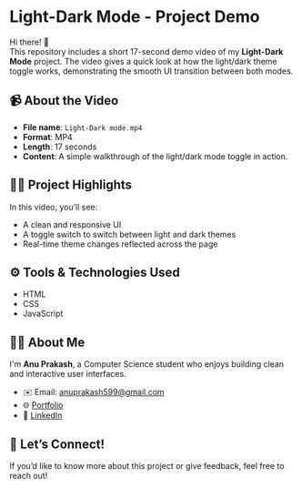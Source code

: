 # Light-Dark Mode - Project Demo

Hi there! 👋  
This repository includes a short 17-second demo video of my **Light-Dark Mode** project. The video gives a quick look at how the light/dark theme toggle works, demonstrating the smooth UI transition between both modes.

## 📹 About the Video

- **File name**: `Light-Dark mode.mp4`
- **Format**: MP4
- **Length**: 17 seconds
- **Content**: A simple walkthrough of the light/dark mode toggle in action.

## 🧑‍💻 Project Highlights

In this video, you’ll see:

- A clean and responsive UI
- A toggle switch to switch between light and dark themes
- Real-time theme changes reflected across the page

## ⚙️ Tools & Technologies Used

- HTML
- CSS
- JavaScript

## 🙋‍♀️ About Me

I'm **Anu Prakash**, a Computer Science student who enjoys building clean and interactive user interfaces.

- ✉️ Email: anuprakash599@gmail.com  
- 🌐 [Portfolio](https://anu-prakash-19.github.io/Personal-Portfolio)  
- 🔗 [LinkedIn](https://linkedin.com/in/anuprakash19)

## 💬 Let’s Connect!

If you’d like to know more about this project or give feedback, feel free to reach out!
